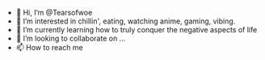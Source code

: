 - 👋 Hi, I’m @Tearsofwoe
- 👀 I’m interested in chillin', eating, watching anime, gaming, vibing.
- 🌱 I’m currently learning how to truly conquer the negative aspects of life
- 💞️ I’m looking to collaborate on ...
- 📫 How to reach me

<!---
Tearsofwoe/Tearsofwoe is a ✨ special ✨ repository because its `README.md` (this file) appears on your GitHub profile.
You can click the Preview link to take a look at your changes.
--->

